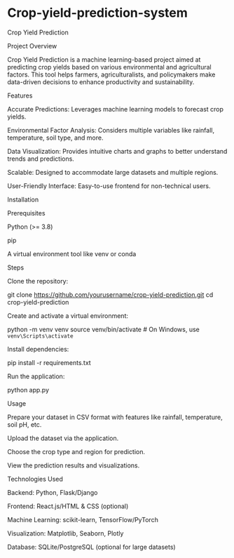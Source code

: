 # Crop-yield-prediction-system

Crop Yield Prediction

Project Overview

Crop Yield Prediction is a machine learning-based project aimed at predicting crop yields based on various environmental and agricultural factors. This tool helps farmers, agriculturalists, and policymakers make data-driven decisions to enhance productivity and sustainability.



Features

Accurate Predictions: Leverages machine learning models to forecast crop yields.

Environmental Factor Analysis: Considers multiple variables like rainfall, temperature, soil type, and more.

Data Visualization: Provides intuitive charts and graphs to better understand trends and predictions.

Scalable: Designed to accommodate large datasets and multiple regions.

User-Friendly Interface: Easy-to-use frontend for non-technical users.


Installation

Prerequisites

Python (>= 3.8)

pip

A virtual environment tool like venv or conda

Steps

Clone the repository:

git clone https://github.com/yourusername/crop-yield-prediction.git
cd crop-yield-prediction

Create and activate a virtual environment:

python -m venv venv
source venv/bin/activate  # On Windows, use `venv\Scripts\activate`

Install dependencies:

pip install -r requirements.txt

Run the application:

python app.py

Usage

Prepare your dataset in CSV format with features like rainfall, temperature, soil pH, etc.

Upload the dataset via the application.

Choose the crop type and region for prediction.

View the prediction results and visualizations.

Technologies Used

Backend: Python, Flask/Django

Frontend: React.js/HTML & CSS (optional)

Machine Learning: scikit-learn, TensorFlow/PyTorch

Visualization: Matplotlib, Seaborn, Plotly

Database: SQLite/PostgreSQL (optional for large datasets)



